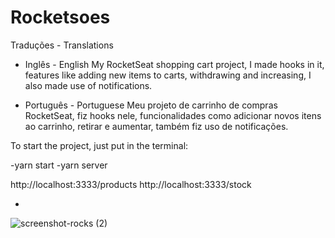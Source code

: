 
# Rocketsoes

Traduções - Translations

- Inglês - English
My RocketSeat shopping cart project, I made hooks in it, features like adding new items to carts, withdrawing and increasing, I also made use of notifications.

- Português - Portuguese
Meu projeto de carrinho de compras RocketSeat, fiz hooks nele, funcionalidades como adicionar novos itens ao carrinho, retirar e aumentar, também fiz uso de notificações.

To start the project, just put in the terminal:

-yarn start
-yarn server

http://localhost:3333/products
http://localhost:3333/stock

-

![screenshot-rocks (2)](https://user-images.githubusercontent.com/68617133/160614803-04556f49-e7c0-4a39-b443-b944f852e81d.png)


